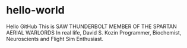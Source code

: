 # hello-world
Hello GitHub
This is SAW THUNDERBOLT
MEMBER OF THE SPARTAN AERIAL WARLORDS
In real life, David S. Kozin
Programmer, Biochemist, Neuroscients and Flight Sim Enthusiast.

